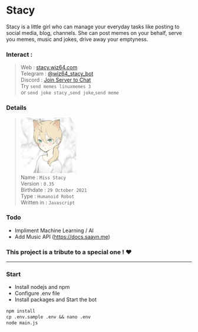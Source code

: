 # Stacy
Stacy is a little girl who can manage your everyday tasks like posting to social media, blog, channels. She can post memes on your behalf, serve you memes, music and jokes, drive away your emptyness.

### Interact :
> Web : [stacy.wiz64.com](https://stacy.wiz64.com) <br>
> Telegram : [@wiz64_stacy_bot](https://telegram.me/wiz64_stacy_bot) <br>
> Discord : [Join Server to Chat](https://discord.gg/tyG9UkZcHK)<br>
Try `send memes linuxmemes 3`<br>
or `send joke stacy` ,`send joke`,`send meme`<br>

### Details

> <img src="./body/face/0.jpg" alt="stacy profile pic" width="150"> <br>
> Name : `Miss Stacy` <br>
> Version : `0.35` <br>
> Birthdate : `29 October 2021` <br>
> Type : `Humanoid Robot` <br>
> Written in : `Javascript` <br>

### Todo
- Impliment Machine Learning / AI
- Add Music API (https://docs.saavn.me)

### This project is a tribute to a special one ! ❤️
<hr>

### Start
- Install nodejs and npm
- Configure .env file
- Install packages and Start the bot
```
npm install
cp .env.sample .env && nano .env
node main.js
```
